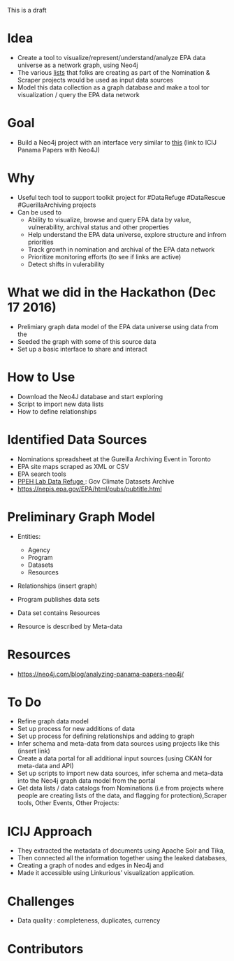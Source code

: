 This is a draft

# Idea
- Create a tool to visualize/represent/understand/analyze EPA data universe as a network graph, using Neo4j
- The various <a href="#InputDataSources">lists</a> that folks are creating as part of the Nomination & Scraper projects would be used as input data sources
- Model this data collection as a graph database and make a tool tor visualization / query the EPA data network
 
# Goal
- Build a Neo4j project with an interface very similar to <a href="https://neo4j.com/blog/panama-papers-graph-database-download/">this</a> (link to ICIJ Panama Papers with Neo4J) 

# Why
- Useful tech tool to support toolkit project for #DataRefuge #DataRescue #GuerillaArchiving projects
- Can be used to 
  - Ability to visualize, browse and query EPA data by value, vulnerability, archival status and other properties 
  - Help understand the EPA data universe, explore structure and infrom priorities
  - Track growth in nomination and archival of the EPA data network
  - Prioritize monitoring efforts (to see if links are active) 
  - Detect shifts in vulerability 

# What we did in the Hackathon (Dec 17 2016)
- Prelimiary graph data model of the EPA data universe using data from the 
- Seeded the graph with some of this source data 
- Set up a basic interface to share and interact  

# How to Use 
- Download the Neo4J database and start exploring
- Script to import new data lists
- How to define relationships

# Identified Data Sources
- Nominations spreadsheet at the Gureilla Archiving Event in Toronto
- EPA site maps scraped as XML or CSV
- EPA search tools
- <a href="http://www.ppehlab.org/datarefuge">PPEH Lab Data Refuge </a> : Gov Climate Datasets Archive
- https://nepis.epa.gov/EPA/html/pubs/pubtitle.html

# Preliminary Graph Model 

- Entities:
  - Agency
  - Program
  - Datasets
  - Resources
  
- Relationships (insert graph)
 - Program publishes data sets
 - Data set contains Resources
 - Resource is described by Meta-data

# Resources
- https://neo4j.com/blog/analyzing-panama-papers-neo4j/


# To Do 
- Refine graph data model 
- Set up process for new additions of data
- Set up process for defining relationships and adding to graph
- Infer schema and meta-data from data sources using projects like this (insert link) 
- Create a data portal for all additional input sources (using CKAN for meta-data and API) 
- Set up scripts to import new data sources, infer schema and meta-data into the Neo4j graph data model from the portal
- Get data lists / data catalogs from  Nominations (i.e from projects where people are creating lists of the data, and flagging for protection),Scraper tools, Other Events, Other Projects: 


# ICIJ Approach
- They extracted the metadata of documents using Apache Solr and Tika, 
- Then connected all the information together using the leaked databases, 
- Creating a graph of nodes and edges in Neo4j and 
- Made it accessible using Linkurious’ visualization application. 
 
# Challenges
- Data quality : completeness, duplicates, currency

# Contributors
